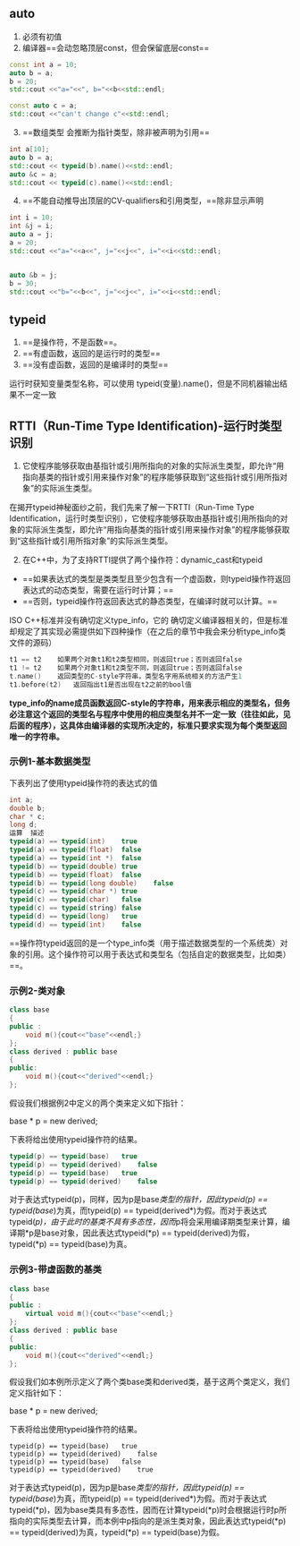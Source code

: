 ## auto

1. 必须有初值
2. 编译器==会动忽略顶层const，但会保留底层const==

```cpp
const int a = 10;
auto b = a;
b = 20; 
std::cout <<"a="<<", b="<<b<<std::endl; 

const auto c = a;
std::cout <<"can't change c"<<std::endl;
```



3. ==数组类型 会推断为指针类型，除非被声明为引用==

```cpp
int a[10];
auto b = a;
std::cout << typeid(b).name()<<std::endl;
auto &c = a;
std::cout << typeid(c).name()<<std::endl;
```



4. ==不能自动推导出顶层的CV-qualifiers和引用类型，==除非显示声明

```cpp
int i = 10;
int &j = i;
auto a = j;
a = 20;
std::cout <<"a="<<a<<", j="<<j<<", i="<<i<<std::endl;


auto &b = j;
b = 30; 
std::cout <<"b="<<b<<", j="<<j<<", i="<<i<<std::endl;
```





## typeid

1. ==是操作符，不是函数==。
2. ==有虚函数，返回的是运行时的类型==
3. ==没有虚函数，返回的是编译时的类型==

运行时获知变量类型名称，可以使用 typeid(变量).name()，但是不同机器输出结果不一定一致

## RTTI（Run-Time Type Identification)-运行时类型识别

1. 它使程序能够获取由基指针或引用所指向的对象的实际派生类型，即允许“用指向基类的指针或引用来操作对象”的程序能够获取到“这些指针或引用所指对象”的实际派生类型。

在揭开typeid神秘面纱之前，我们先来了解一下RTTI（Run-Time Type Identification，运行时类型识别），它使程序能够获取由基指针或引用所指向的对象的实际派生类型，即允许“用指向基类的指针或引用来操作对象”的程序能够获取到“这些指针或引用所指对象”的实际派生类型。

2. 在C++中，为了支持RTTI提供了两个操作符：dynamic_cast和typeid

- ==如果表达式的类型是类类型且至少包含有一个虚函数，则typeid操作符返回表达式的动态类型，需要在运行时计算；== 
- ==否则，typeid操作符返回表达式的静态类型，在编译时就可以计算。==

ISO C++标准并没有确切定义type_info，它的  确切定义编译器相关的，但是标准却规定了其实现必需提供如下四种操作（在之后的章节中我会来分析type_info类文件的源码）

```cpp
t1 == t2	如果两个对象t1和t2类型相同，则返回true；否则返回false
t1 != t2	如果两个对象t1和t2类型不同，则返回true；否则返回false
t.name()	返回类型的C-style字符串，类型名字用系统相关的方法产生1
t1.before(t2)	返回指出t1是否出现在t2之前的bool值
```

**type_info的name成员函数返回C-style的字符串，用来表示相应的类型名，但务必注意这个返回的类型名与程序中使用的相应类型名并不一定一致（往往如此，见后面的程序），这具体由编译器的实现所决定的，标准只要求实现为每个类型返回唯一的字符串。**


###  示例1-基本数据类型

下表列出了使用typeid操作符的表达式的值

```cpp
int a;
double b;
char * c;
long d;
运算	描述
typeid(a) == typeid(int)	true
typeid(a) == typeid(float)	false
typeid(a) == typeid(int *)	false
typeid(b) == typeid(double)	true
typeid(b) == typeid(float)	false
typeid(b) == typeid(long double)	false
typeid(c) == typeid(char *)	true
typeid(c) == typeid(char)	false
typeid(c) == typeid(string)	false
typeid(d) == typeid(long)	true
typeid(d) == typeid(int)	false
```



==操作符typeid返回的是一个type_info类（用于描述数据类型的一个系统类）对象的引用。这个操作符可以用于表达式和类型名（包括自定的数据类型，比如类）==。

### 示例2-类对象

```cpp
class base
{
public :
    void m(){cout<<"base"<<endl;}
};
class derived : public base
{
public:
    void m(){cout<<"derived"<<endl;}
};
```


假设我们根据例2中定义的两个类来定义如下指针：

base * p = new derived;

下表将给出使用typeid操作符的结果。

```cpp
typeid(p) == typeid(base)	true
typeid(p) == typeid(derived)	false
typeid(p) == typeid(base)	true
typeid(p) == typeid(derived)	false
```



对于表达式typeid(p)，同样，因为p是base*类型的指针，因此typeid(p) == typeid(base*)为真，而typeid(p) == typeid(derived*)为假。而对于表达式typeid(*p)，由于此时的基类不具有多态性，因而*p将会采用编译期类型来计算，编译期*p是base对象，因此表达式typeid(*p) == typeid(derived)为假，typeid(*p) == typeid(base)为真。

### 示例3-带虚函数的基类

```cpp
class base
{
public :
    virtual void m(){cout<<"base"<<endl;}
};
class derived : public base
{
public:
    void m(){cout<<"derived"<<endl;}
};
```


假设我们如本例所示定义了两个类base类和derived类，基于这两个类定义，我们定义指针如下：

base * p = new derived;

下表将给出使用typeid操作符的结果。

```
typeid(p) == typeid(base)	true
typeid(p) == typeid(derived)	false
typeid(p) == typeid(base)	false
typeid(p) == typeid(derived)	true
```

对于表达式typeid(p)，因为p是base*类型的指针，因此typeid(p) == typeid(base*)为真，而typeid(p) == typeid(derived*)为假。而对于表达式typeid(*p)，因为base类具有多态性，因而在计算typeid(*p)时会根据运行时p所指向的实际类型去计算，而本例中p指向的是派生类对象，因此表达式typeid(*p) == typeid(derived)为真，typeid(*p) == typeid(base)为假。

